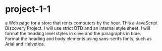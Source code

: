 # project-1-1
a Web page for a store that rents computers by the hour.
This a JavaScript Discovery Project. 
I will use strict DTD and an internal style sheet.  I will format the heading level styles in olive and the paragraphs in blue.  
Format the heading and body elements using sans-serifs fonts, such as Arial and Helvetica.  
